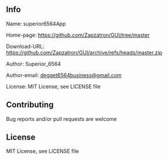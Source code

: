 ## Info

Name: superior6564App

Home-page: https://github.com/Zapzatron/GUI/tree/master

Download-URL: https://github.com/Zapzatron/GUI/archive/refs/heads/master.zip

Author: Superior_6564

Author-email: degget6564business@gmail.com

License: MIT License, see LICENSE file

## Contributing

Bug reports and/or pull requests are welcome

## License 

MIT License, see LICENSE file
